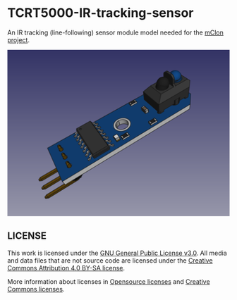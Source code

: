 # TCRT5000-IR-tracking-sensor
An IR tracking (line-following) sensor module model needed for the [mClon project](https://mclon.org).

![TCRT5000-IR-tracking-sensor](TCRT5000-IR-tracking-sensor.png)

## LICENSE

This work is licensed under the [GNU General Public License v3.0](../LICENSE-GPLV30). All media and data files that are not source code are licensed under the [Creative Commons Attribution 4.0 BY-SA license](../LICENSE-CCBYSA40).

More information about licenses in [Opensource licenses](https://opensource.org/licenses/) and [Creative Commons licenses](https://creativecommons.org/licenses/).

